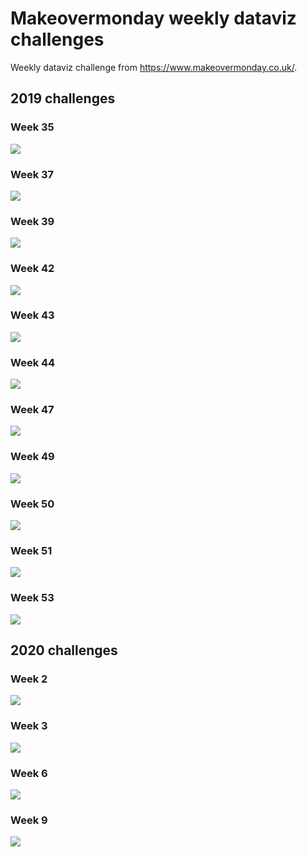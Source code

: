 
# Makeovermonday weekly dataviz challenges

Weekly dataviz challenge from https://www.makeovermonday.co.uk/.

## 2019 challenges

### Week 35

![](graphs/makeovermonday_2019w35.png)

### Week 37

![](graphs/makeovermonday_2019w37.png)

### Week 39

![](graphs/makeovermonday_2019w39.png)

### Week 42

![](graphs/makeovermonday_2019w42.png)

### Week 43

![](graphs/makeovermonday_2019w43.png)

### Week 44

![](graphs/makeovermonday_2019w44.png)

### Week 47

![](graphs/makeovermonday_2019w47.png)

### Week 49

![](graphs/makeovermonday_2019w49.png)

### Week 50

![](graphs/makeovermonday_2019w50.png)

### Week 51

![](graphs/makeovermonday_2019w51.png)

### Week 53

![](graphs/makeovermonday_2019w53.png)

## 2020 challenges

### Week 2

![](graphs/makeovermonday_2020w02.png)

### Week 3

![](graphs/makeovermonday_2020w03.png)

### Week 6

![](graphs/makeovermonday_2020w06.png)

### Week 9

![](graphs/makeovermonday_2020w09.png)
